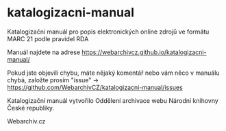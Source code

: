 # katalogizacni-manual
Katalogizační manuál pro popis elektronických online zdrojů ve formátu MARC 21 podle pravidel RDA

Manuál najdete na adrese https://webarchivcz.github.io/katalogizacni-manual/

Pokud jste objevili chybu, máte nějaký komentář nebo vám něco v manuálu chybá, založte prosím "issue" -> https://github.com/WebarchivCZ/katalogizacni-manual/issues

Katalogizační manuál vytvořilo Oddělení archivace webu Národní knihovny České republiky. 

Webarchiv.cz
